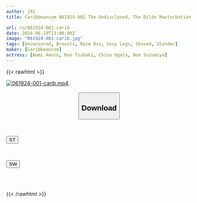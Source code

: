 ```yaml
---
author: j91
title: Caribbeancom 061924-001 The Undisclosed, The Dildo Masturbation In Low-angle Shot 7 Nami Amuro, Reo Tsubaki, Chino Ogata, Non Suzumiya

url: /u/061924-001-carib
date: 2024-06-19T13:00:00Z
image: "061924-001-carib.jpg"
tags: [Uncensored, Breasts, Nice Ass, Sexy Legs, Shaved, Slender]
maker: [Caribbeancom]
actress: [Nami Amuro, Reo Tsubaki, Chino Ogata, Non Suzumiya]
---
```



{{< rawhtml >}}

<div class="video" data-videoid="ewQWX0M3w7sZ8O">
    <a href="javascript:;">
        <img src="/u/061924-001-carib/061924-001-carib.jpg" width="WIDTH" height="HEIGHT" alt="061924-001-carib.mp4" loading="lazy">
    </a>
</div>

<script type="text/javascript" src="https://j91.asia/asset/on-demand-st.js"></script>

<br>
  <link rel="stylesheet" href="https://j91.asia/asset/bs5.css">
  
  <center>
  <button class="btn btn-primary" type="button" data-bs-toggle="collapse" data-bs-target=".multi-collapse" aria-expanded="false" aria-controls="multiCollapseExample1 multiCollapseExample2"><h2>Download</h2></button></center>
</p>
<div class="row">
  <div class="col">
    <div class="collapse multi-collapse" id="multiCollapseExample1">
      <div class="card card-body">
	      	      <br>
<div class="buttons">  
<p><a href="/u/061924-001-carib/st.html" target="_blank"><button class="btn-hover color-3"><i class="fa fa-download"></i> ST</button></a></p></div>
    </div>
  </div>
</div>
  <div class="col">
    <div class="collapse multi-collapse" id="multiCollapseExample2">
      <div class="card card-body">
	      <br>
<div class="buttons">
<p><a href="/u/061924-001-carib/sw.html" target="_blank"><button class="btn-hover color-2"><i class="fa fa-download"></i> SW</button></a></p></div>
<br><br>
      </div>
    </div>
  </div>
</div>

{{< /rawhtml >}}